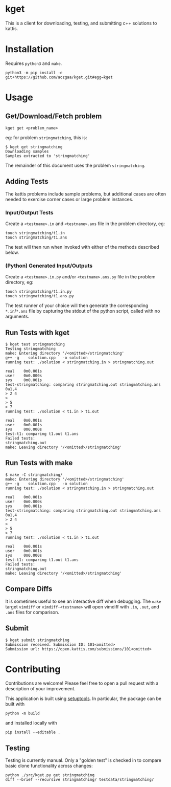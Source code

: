 # kget

This is a client for downloading, testing, and submitting c++ solutions to kattis.

# Installation

Requires `python3` and `make`.

```
python3 -m pip install -e git+https://github.com/aozgaa/kget.git#egg=kget
```

# Usage

## Get/Download/Fetch problem
```
kget get <problem_name>
```
eg: for problem `stringmatching`, this is:
```
$ kget get stringmatching
Downloading samples
Samples extracted to 'stringmatching'
```

The remainder of this document uses the problem `stringmatching`.

## Adding Tests

The kattis problems include sample problems, but additional cases are often needed to exercise corner cases or large problem instances.

### Input/Output Tests
Create a `<testname>.in` and `<testname>.ans` file in the problem directory, eg:
```
touch stringmatching/t1.in
touch stringmatching/t1.ans
```
The test will then run when invoked with either of the methods described below.

### (Python) Generated Input/Outputs
Create a `<testname>.in.py` and/or `<testname>.ans.py` file in the problem directory, eg:
```
touch stringmatching/t1.in.py
touch stringmatching/t1.ans.py
```
The test runner of your choice will then generate the corresponding `*.in`/`*.ans` file by capturing the stdout of the python script, called with no arguments.

## Run Tests with kget
```
$ kget test stringmatching
Testing stringmatching
make: Entering directory '/<omitted>/stringmatching'
g++ -g    solution.cpp   -o solution
running test: ./solution < stringmatching.in > stringmatching.out

real    0m0.001s
user    0m0.000s
sys     0m0.001s
test-stringmatching: comparing stringmatching.out stringmatching.ans
0a1,4
> 2 4
>
> 5
> 7
running test: ./solution < t1.in > t1.out

real    0m0.001s
user    0m0.001s
sys     0m0.000s
test-t1: comparing t1.out t1.ans
Failed tests:
stringmatching.out
make: Leaving directory '/<omitted>/stringmatching'
```

## Run Tests with make
```
$ make -C stringmatching/
make: Entering directory '/<omitted>/stringmatching'
g++ -g    solution.cpp   -o solution
running test: ./solution < stringmatching.in > stringmatching.out

real    0m0.001s
user    0m0.000s
sys     0m0.001s
test-stringmatching: comparing stringmatching.out stringmatching.ans
0a1,4
> 2 4
>
> 5
> 7
running test: ./solution < t1.in > t1.out

real    0m0.001s
user    0m0.001s
sys     0m0.000s
test-t1: comparing t1.out t1.ans
Failed tests:
stringmatching.out
make: Leaving directory '/<omitted>/stringmatching'
```

## Compare Diffs

It is sometimes useful to see an interactive diff when debugging.
The `make` target `vimdiff` or `vimdiff-<testname>` will open vimdiff with
`.in`, `.out`, and `.ans` files for comparison.

## Submit
```
$ kget submit stringmatching
Submission received. Submission ID: 101<omitted>
Submission url: https://open.kattis.com/submissions/101<omitted>
```

# Contributing

Contributions are welcome! Please feel free to open a pull request with a description of your improvement.

This application is built using [setuptools](https://setuptools.pypa.io/en/latest/userguide/index.html#).
In particular, the package can be built with
```
python -m build
```
and installed locally with
```
pip install --editable .
```

## Testing

Testing is currently manual. Only a "golden test" is checked in to compare basic clone functionality across changes:
```
python ./src/kget.py get stringmatching
diff --brief --recursive stringmatching/ testdata/stringmatching/
```
